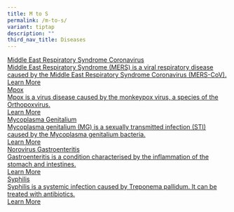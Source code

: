 ```yaml
---
title: M to S
permalink: /m-to-s/
variant: tiptap
description: ""
third_nav_title: Diseases
---
```

<p></p>
<div class="isomer-card-grid"><a rel="noopener noreferrer nofollow" href="/for-public/diseases/m-to-s/middle-east-respiratory-syndrome-coronavirus/" class="isomer-card"><div class="isomer-card-body"><div class="isomer-card-title">Middle East Respiratory Syndrome Coronavirus</div><div class="isomer-card-description">Middle East Respiratory Syndrome (MERS) is a viral respiratory disease caused by the Middle East Respiratory Syndrome Coronavirus (MERS-CoV).</div><div class="isomer-card-link">Learn More</div></div></a>
<a rel="noopener noreferrer nofollow" href="/for-public/diseases/m-to-s/mpox/" class="isomer-card">
<div class="isomer-card-body">
<div class="isomer-card-title">Mpox</div>
<div class="isomer-card-description">Mpox is a virus disease caused by the monkeypox virus, a species of the
Orthopoxvirus.</div>
<div class="isomer-card-link">Learn More</div>
</div>
</a><a rel="noopener noreferrer nofollow" href="/for-public/diseases/m-to-s/mycoplasma-genitalium/" class="isomer-card"><div class="isomer-card-body"><div class="isomer-card-title">Mycoplasma Genitalium</div><div class="isomer-card-description">Mycoplasma genitalium (MG) is a sexually transmitted infection (STI) caused by the Mycoplasma genitalium bacteria.</div><div class="isomer-card-link">Learn More</div></div></a>
<a rel="noopener noreferrer nofollow" href="/for-public/diseases/m-to-s/norovirus-gastroenteritis/" class="isomer-card">
<div class="isomer-card-body">
<div class="isomer-card-title">Norovirus Gastroenteritis</div>
<div class="isomer-card-description">Gastroenteritis is a condition characterised by the inflammation of the
stomach and intestines.</div>
<div class="isomer-card-link">Learn More</div>
</div>
</a><a rel="noopener noreferrer nofollow" href="/for-public/diseases/m-to-s/syphilis/" class="isomer-card"><div class="isomer-card-body"><div class="isomer-card-title">Syphilis</div><div class="isomer-card-description">Syphilis is a systemic infection caused by Treponema pallidum. It can be treated with antibiotics.</div><div class="isomer-card-link">Learn More</div></div></a>
</div>
<p></p>